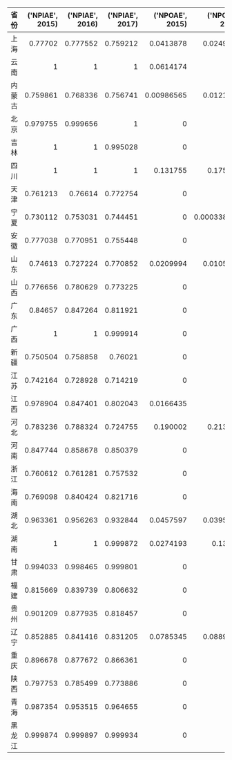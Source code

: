 | 省份   |   ('NPIAE', 2015) |   ('NPIAE', 2016) |   ('NPIAE', 2017) |   ('NPOAE', 2015) |   ('NPOAE', 2016) |   ('NPOAE', 2017) |
|:-------|------------------:|------------------:|------------------:|------------------:|------------------:|------------------:|
| 上海   |          0.77702  |          0.777552 |          0.759212 |        0.0413878  |       0.0249907   |        0          |
| 云南   |          1        |          1        |          1        |        0.0614174  |       0           |        0.0258926  |
| 内蒙古 |          0.759861 |          0.768336 |          0.756741 |        0.00986565 |       0.0121113   |        0.013885   |
| 北京   |          0.979755 |          0.999656 |          1        |        0          |       0           |        0          |
| 吉林   |          1        |          1        |          0.995028 |        0          |       0           |        0          |
| 四川   |          1        |          1        |          1        |        0.131755   |       0.175404    |        0.206553   |
| 天津   |          0.761213 |          0.76614  |          0.772754 |        0          |       0           |        0          |
| 宁夏   |          0.730112 |          0.753031 |          0.744451 |        0          |       0.000338748 |        0.00537559 |
| 安徽   |          0.777038 |          0.770951 |          0.755448 |        0          |       0           |        0          |
| 山东   |          0.74613  |          0.727224 |          0.770852 |        0.0209994  |       0.0105046   |        0.0120047  |
| 山西   |          0.776656 |          0.780629 |          0.773225 |        0          |       0           |        0          |
| 广东   |          0.84657  |          0.847264 |          0.811921 |        0          |       0           |        0          |
| 广西   |          1        |          1        |          0.999914 |        0          |       0           |        0.00562219 |
| 新疆   |          0.750504 |          0.758858 |          0.76021  |        0          |       0           |        0          |
| 江苏   |          0.742164 |          0.728928 |          0.714219 |        0          |       0           |        0          |
| 江西   |          0.978904 |          0.847401 |          0.802043 |        0.0166435  |       0           |        0          |
| 河北   |          0.783236 |          0.788324 |          0.724755 |        0.190002   |       0.213498    |        0.229104   |
| 河南   |          0.847744 |          0.858678 |          0.850379 |        0          |       0           |        0          |
| 浙江   |          0.760612 |          0.761281 |          0.757532 |        0          |       0           |        0          |
| 海南   |          0.769098 |          0.840424 |          0.821716 |        0          |       0           |        0          |
| 湖北   |          0.963361 |          0.956263 |          0.932844 |        0.0457597  |       0.0395491   |        0.0106431  |
| 湖南   |          1        |          1        |          0.999872 |        0.0274193  |       0.13684     |        0.133662   |
| 甘肃   |          0.994033 |          0.998465 |          0.999801 |        0          |       0           |        0          |
| 福建   |          0.815669 |          0.839739 |          0.806632 |        0          |       0           |        0          |
| 贵州   |          0.901209 |          0.877935 |          0.818457 |        0          |       0           |        0          |
| 辽宁   |          0.852885 |          0.841416 |          0.831205 |        0.0785345  |       0.0889606   |        0.0641668  |
| 重庆   |          0.896678 |          0.877672 |          0.866361 |        0          |       0           |        0          |
| 陕西   |          0.797753 |          0.785499 |          0.773886 |        0          |       0           |        0          |
| 青海   |          0.987354 |          0.953515 |          0.964655 |        0          |       0           |        0          |
| 黑龙江 |          0.999874 |          0.999897 |          0.999934 |        0          |       0           |        0          |